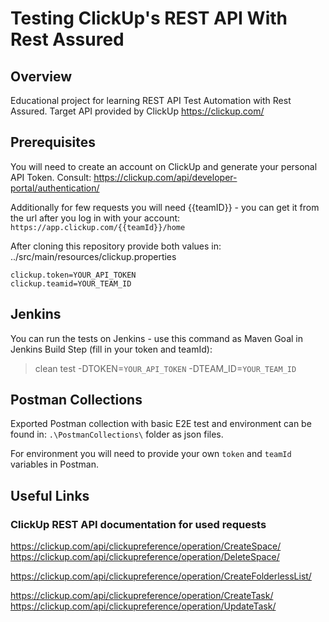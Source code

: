 # Testing ClickUp's REST API With Rest Assured

## Overview
Educational project for learning REST API Test Automation with Rest Assured. Target API provided by ClickUp
https://clickup.com/

## Prerequisites
You will need to create an account on ClickUp and generate your personal API Token. Consult: 
https://clickup.com/api/developer-portal/authentication/

Additionally for few requests you will need {{teamID}} - you can get it from the url after you log in with your account:  
`https://app.clickup.com/{{teamId}}/home`

After cloning this repository provide both values in: 
../src/main/resources/clickup.properties
```
clickup.token=YOUR_API_TOKEN
clickup.teamid=YOUR_TEAM_ID
```

## Jenkins
You can run the tests on Jenkins - use this command as Maven Goal in Jenkins Build Step (fill in your token and teamId):
> clean test -DTOKEN=`YOUR_API_TOKEN` -DTEAM_ID=`YOUR_TEAM_ID`

## Postman Collections

Exported Postman collection with basic E2E test and environment can be found in:
`.\PostmanCollections\` folder as json files.

For environment you will need to provide your own `token` and `teamId` variables in Postman.

## Useful Links
### ClickUp REST API documentation for used requests
https://clickup.com/api/clickupreference/operation/CreateSpace/
https://clickup.com/api/clickupreference/operation/DeleteSpace/

https://clickup.com/api/clickupreference/operation/CreateFolderlessList/

https://clickup.com/api/clickupreference/operation/CreateTask/
https://clickup.com/api/clickupreference/operation/UpdateTask/
